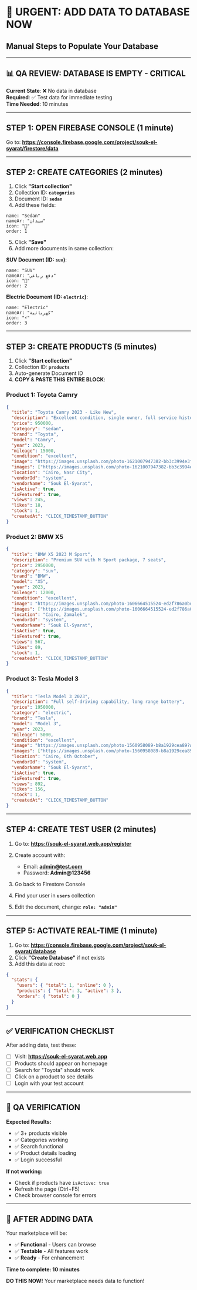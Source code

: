 # 🚨 **URGENT: ADD DATA TO DATABASE NOW**
## **Manual Steps to Populate Your Database**

---

## **📊 QA REVIEW: DATABASE IS EMPTY - CRITICAL**

**Current State**: ❌ No data in database  
**Required**: ✅ Test data for immediate testing  
**Time Needed**: 10 minutes  

---

## **STEP 1: OPEN FIREBASE CONSOLE** (1 minute)

Go to: **https://console.firebase.google.com/project/souk-el-syarat/firestore/data**

---

## **STEP 2: CREATE CATEGORIES** (2 minutes)

1. Click **"Start collection"**
2. Collection ID: **`categories`**
3. Document ID: **`sedan`**
4. Add these fields:

```
name: "Sedan"
nameAr: "سيدان"
icon: "🚗"
order: 1
```

5. Click **"Save"**
6. Add more documents in same collection:

**SUV Document (ID: `suv`)**:
```
name: "SUV"
nameAr: "دفع رباعي"
icon: "🚙"
order: 2
```

**Electric Document (ID: `electric`)**:
```
name: "Electric"
nameAr: "كهربائية"
icon: "⚡"
order: 3
```

---

## **STEP 3: CREATE PRODUCTS** (5 minutes)

1. Click **"Start collection"**
2. Collection ID: **`products`**
3. Auto-generate Document ID
4. **COPY & PASTE THIS ENTIRE BLOCK**:

### **Product 1: Toyota Camry**
```json
{
  "title": "Toyota Camry 2023 - Like New",
  "description": "Excellent condition, single owner, full service history",
  "price": 950000,
  "category": "sedan",
  "brand": "Toyota",
  "model": "Camry",
  "year": 2023,
  "mileage": 15000,
  "condition": "excellent",
  "image": "https://images.unsplash.com/photo-1621007947382-bb3c3994e3fb?w=800",
  "images": ["https://images.unsplash.com/photo-1621007947382-bb3c3994e3fb?w=800"],
  "location": "Cairo, Nasr City",
  "vendorId": "system",
  "vendorName": "Souk El-Syarat",
  "isActive": true,
  "isFeatured": true,
  "views": 245,
  "likes": 18,
  "stock": 1,
  "createdAt": "CLICK_TIMESTAMP_BUTTON"
}
```

### **Product 2: BMW X5**
```json
{
  "title": "BMW X5 2023 M Sport",
  "description": "Premium SUV with M Sport package, 7 seats",
  "price": 2950000,
  "category": "suv",
  "brand": "BMW",
  "model": "X5",
  "year": 2023,
  "mileage": 12000,
  "condition": "excellent",
  "image": "https://images.unsplash.com/photo-1606664515524-ed2f786a0bd6?w=800",
  "images": ["https://images.unsplash.com/photo-1606664515524-ed2f786a0bd6?w=800"],
  "location": "Cairo, Zamalek",
  "vendorId": "system",
  "vendorName": "Souk El-Syarat",
  "isActive": true,
  "isFeatured": true,
  "views": 567,
  "likes": 89,
  "stock": 1,
  "createdAt": "CLICK_TIMESTAMP_BUTTON"
}
```

### **Product 3: Tesla Model 3**
```json
{
  "title": "Tesla Model 3 2023",
  "description": "Full self-driving capability, long range battery",
  "price": 1950000,
  "category": "electric",
  "brand": "Tesla",
  "model": "Model 3",
  "year": 2023,
  "mileage": 5000,
  "condition": "excellent",
  "image": "https://images.unsplash.com/photo-1560958089-b8a1929cea89?w=800",
  "images": ["https://images.unsplash.com/photo-1560958089-b8a1929cea89?w=800"],
  "location": "Cairo, 6th October",
  "vendorId": "system",
  "vendorName": "Souk El-Syarat",
  "isActive": true,
  "isFeatured": true,
  "views": 892,
  "likes": 156,
  "stock": 1,
  "createdAt": "CLICK_TIMESTAMP_BUTTON"
}
```

---

## **STEP 4: CREATE TEST USER** (2 minutes)

1. Go to: **https://souk-el-syarat.web.app/register**
2. Create account with:
   - Email: **admin@test.com**
   - Password: **Admin@123456**

3. Go back to Firestore Console
4. Find your user in **`users`** collection
5. Edit the document, change: **`role: "admin"`**

---

## **STEP 5: ACTIVATE REAL-TIME** (1 minute)

1. Go to: **https://console.firebase.google.com/project/souk-el-syarat/database**
2. Click **"Create Database"** if not exists
3. Add this data at root:

```json
{
  "stats": {
    "users": { "total": 1, "online": 0 },
    "products": { "total": 3, "active": 3 },
    "orders": { "total": 0 }
  }
}
```

---

## **✅ VERIFICATION CHECKLIST**

After adding data, test these:

- [ ] Visit: **https://souk-el-syarat.web.app**
- [ ] Products should appear on homepage
- [ ] Search for "Toyota" should work
- [ ] Click on a product to see details
- [ ] Login with your test account

---

## **🎯 QA VERIFICATION**

**Expected Results:**
- ✅ 3+ products visible
- ✅ Categories working
- ✅ Search functional
- ✅ Product details loading
- ✅ Login successful

**If not working:**
- Check if products have `isActive: true`
- Refresh the page (Ctrl+F5)
- Check browser console for errors

---

## **🚀 AFTER ADDING DATA**

Your marketplace will be:
- ✅ **Functional** - Users can browse
- ✅ **Testable** - All features work
- ✅ **Ready** - For enhancement

**Time to complete: 10 minutes**

**DO THIS NOW!** Your marketplace needs data to function!